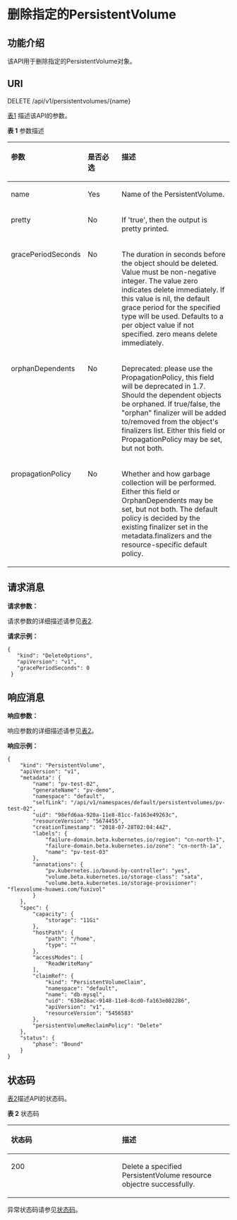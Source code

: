# 删除指定的PersistentVolume<a name="cce_02_0077"></a>

## 功能介绍<a name="s8901ba9fbe9e41598ca810c8c4ad6bc1"></a>

该API用于删除指定的PersistentVolume对象。

## URI<a name="s6ca51de79b434b5588410e3a5127373f"></a>

DELETE /api/v1/persistentvolumes/\{name\}

[表1](#tb28ffaf3c906456da48c0127534b7818)  描述该API的参数。

**表 1**  参数描述

<a name="tb28ffaf3c906456da48c0127534b7818"></a>
<table><thead align="left"><tr id="r617d4bc7c4ac43fe898c44ba988d2619"><th class="cellrowborder" valign="top" width="22.06%" id="mcps1.2.4.1.1"><p id="a4a0a77c892d74d0a9ef81d4be1fc0142"><a name="a4a0a77c892d74d0a9ef81d4be1fc0142"></a><a name="a4a0a77c892d74d0a9ef81d4be1fc0142"></a>参数</p>
</th>
<th class="cellrowborder" valign="top" width="18.67%" id="mcps1.2.4.1.2"><p id="p91114513387"><a name="p91114513387"></a><a name="p91114513387"></a>是否必选</p>
</th>
<th class="cellrowborder" valign="top" width="59.27%" id="mcps1.2.4.1.3"><p id="p181294515385"><a name="p181294515385"></a><a name="p181294515385"></a>描述</p>
</th>
</tr>
</thead>
<tbody><tr id="r0e5983ceb4c246c9b81eb8f681fb00fa"><td class="cellrowborder" valign="top" width="22.06%" headers="mcps1.2.4.1.1 "><p id="a131f9d2b10bb4860869b81bd299a4345"><a name="a131f9d2b10bb4860869b81bd299a4345"></a><a name="a131f9d2b10bb4860869b81bd299a4345"></a>name</p>
</td>
<td class="cellrowborder" valign="top" width="18.67%" headers="mcps1.2.4.1.2 "><p id="a8b9d2fc66a754eb4b9f51ea13f66d63c"><a name="a8b9d2fc66a754eb4b9f51ea13f66d63c"></a><a name="a8b9d2fc66a754eb4b9f51ea13f66d63c"></a>Yes</p>
</td>
<td class="cellrowborder" valign="top" width="59.27%" headers="mcps1.2.4.1.3 "><p id="a5354d4725fce4f06856e212a48badfb1"><a name="a5354d4725fce4f06856e212a48badfb1"></a><a name="a5354d4725fce4f06856e212a48badfb1"></a>Name of the PersistentVolume.</p>
</td>
</tr>
<tr id="rb5992764701b442b880a1abfa3dd28b4"><td class="cellrowborder" valign="top" width="22.06%" headers="mcps1.2.4.1.1 "><p id="a3667d5d86a974ab8ab3fc577d70140b7"><a name="a3667d5d86a974ab8ab3fc577d70140b7"></a><a name="a3667d5d86a974ab8ab3fc577d70140b7"></a>pretty</p>
</td>
<td class="cellrowborder" valign="top" width="18.67%" headers="mcps1.2.4.1.2 "><p id="a743bf16483d948ad9f0bada5866c88de"><a name="a743bf16483d948ad9f0bada5866c88de"></a><a name="a743bf16483d948ad9f0bada5866c88de"></a>No</p>
</td>
<td class="cellrowborder" valign="top" width="59.27%" headers="mcps1.2.4.1.3 "><p id="a043c6e66828d412a830429550a403dcb"><a name="a043c6e66828d412a830429550a403dcb"></a><a name="a043c6e66828d412a830429550a403dcb"></a>If 'true', then the output is pretty printed.</p>
</td>
</tr>
<tr id="r7d99cfb353b14391b609779d0247c267"><td class="cellrowborder" valign="top" width="22.06%" headers="mcps1.2.4.1.1 "><p id="a25762ee8783644678b59c04f53d51e92"><a name="a25762ee8783644678b59c04f53d51e92"></a><a name="a25762ee8783644678b59c04f53d51e92"></a>gracePeriodSeconds</p>
</td>
<td class="cellrowborder" valign="top" width="18.67%" headers="mcps1.2.4.1.2 "><p id="zh-cn_topic_0079614956_p851141115490"><a name="zh-cn_topic_0079614956_p851141115490"></a><a name="zh-cn_topic_0079614956_p851141115490"></a>No</p>
</td>
<td class="cellrowborder" valign="top" width="59.27%" headers="mcps1.2.4.1.3 "><p id="zh-cn_topic_0079614956_p45151134915"><a name="zh-cn_topic_0079614956_p45151134915"></a><a name="zh-cn_topic_0079614956_p45151134915"></a>The duration in seconds before the object should be deleted. Value must be non-negative integer. The value zero indicates delete immediately. If this value is nil, the default grace period for the specified type will be used. Defaults to a per object value if not specified. zero means delete immediately.</p>
</td>
</tr>
<tr id="r3b02d3e16592403ca21b02198c7bfb29"><td class="cellrowborder" valign="top" width="22.06%" headers="mcps1.2.4.1.1 "><p id="ac88d31bfbb5645baad4494bb1211dd6c"><a name="ac88d31bfbb5645baad4494bb1211dd6c"></a><a name="ac88d31bfbb5645baad4494bb1211dd6c"></a>orphanDependents</p>
</td>
<td class="cellrowborder" valign="top" width="18.67%" headers="mcps1.2.4.1.2 "><p id="a55d293bb4b484074926227a80b6a4ffb"><a name="a55d293bb4b484074926227a80b6a4ffb"></a><a name="a55d293bb4b484074926227a80b6a4ffb"></a>No</p>
</td>
<td class="cellrowborder" valign="top" width="59.27%" headers="mcps1.2.4.1.3 "><p id="a62c1db6abe1f4d9c9f31d778ce58c67e"><a name="a62c1db6abe1f4d9c9f31d778ce58c67e"></a><a name="a62c1db6abe1f4d9c9f31d778ce58c67e"></a>Deprecated: please use the PropagationPolicy, this field will be deprecated in 1.7. Should the dependent objects be orphaned. If true/false, the "orphan" finalizer will be added to/removed from the object's finalizers list. Either this field or PropagationPolicy may be set, but not both.</p>
</td>
</tr>
<tr id="r7844c163da00465b82086557c4a35620"><td class="cellrowborder" valign="top" width="22.06%" headers="mcps1.2.4.1.1 "><p id="zh-cn_topic_0079614956_p816811514914"><a name="zh-cn_topic_0079614956_p816811514914"></a><a name="zh-cn_topic_0079614956_p816811514914"></a>propagationPolicy</p>
</td>
<td class="cellrowborder" valign="top" width="18.67%" headers="mcps1.2.4.1.2 "><p id="zh-cn_topic_0079614956_p416820151499"><a name="zh-cn_topic_0079614956_p416820151499"></a><a name="zh-cn_topic_0079614956_p416820151499"></a>No</p>
</td>
<td class="cellrowborder" valign="top" width="59.27%" headers="mcps1.2.4.1.3 "><p id="zh-cn_topic_0079614956_p71686159494"><a name="zh-cn_topic_0079614956_p71686159494"></a><a name="zh-cn_topic_0079614956_p71686159494"></a>Whether and how garbage collection will be performed. Either this field or OrphanDependents may be set, but not both. The default policy is decided by the existing finalizer set in the metadata.finalizers and the resource-specific default policy.</p>
</td>
</tr>
</tbody>
</table>

## 请求消息<a name="s0683e5617b64436ba3eea347c7d07363"></a>

**请求参数：**

请求参数的详细描述请参见[表2](删除Endpoints.md#zh-cn_topic_0079614926_table29580916).

**请求示例：**

```
{ 
   "kind": "DeleteOptions", 
   "apiVersion": "v1", 
   "gracePeriodSeconds": 0 
 }
```

## 响应消息<a name="s16d87f79b1ad451984bd98bcd091493b"></a>

**响应参数：**

响应参数的详细描述请参见[表2](删除Secret.md#table13766144711235)。

**响应示例：**

```
{
    "kind": "PersistentVolume",
    "apiVersion": "v1",
    "metadata": {
        "name": "pv-test-02",
        "generateName": "pv-demo",
        "namespace": "default",
        "selfLink": "/api/v1/namespaces/default/persistentvolumes/pv-test-02",
        "uid": "98efd6aa-920a-11e8-81cc-fa163e49263c",
        "resourceVersion": "5674455",
        "creationTimestamp": "2018-07-28T02:04:44Z",
        "labels": {
            "failure-domain.beta.kubernetes.io/region": "cn-north-1",
            "failure-domain.beta.kubernetes.io/zone": "cn-north-1a",
            "name": "pv-test-03"
        },
        "annotations": {
            "pv.kubernetes.io/bound-by-controller": "yes",
            "volume.beta.kubernetes.io/storage-class": "sata",
            "volume.beta.kubernetes.io/storage-provisioner": "flexvolume-huawei.com/fuxivol"
        }
    },
    "spec": {
        "capacity": {
            "storage": "11Gi"
        },
        "hostPath": {
            "path": "/home",
            "type": ""
        },
        "accessModes": [
            "ReadWriteMany"
        ],
        "claimRef": {
            "kind": "PersistentVolumeClaim",
            "namespace": "default",
            "name": "db-mysql",
            "uid": "638e26ac-9148-11e8-8cd0-fa163e082286",
            "apiVersion": "v1",
            "resourceVersion": "5456583"
        },
        "persistentVolumeReclaimPolicy": "Delete"
    },
    "status": {
        "phase": "Bound"
    }
}
```

## 状态码<a name="sd1ea4eba5a624e07ba90fcd23319bd4e"></a>

[表2](#tafa4ae9910f84780a85f7b111bdafea6)描述API的状态码。

**表 2**  状态码

<a name="tafa4ae9910f84780a85f7b111bdafea6"></a>
<table><thead align="left"><tr id="r33076ffa4db14dd78ee7ce04e2eecf58"><th class="cellrowborder" valign="top" width="50%" id="mcps1.2.3.1.1"><p id="p81111145113814"><a name="p81111145113814"></a><a name="p81111145113814"></a>状态码</p>
</th>
<th class="cellrowborder" valign="top" width="50%" id="mcps1.2.3.1.2"><p id="p91132454381"><a name="p91132454381"></a><a name="p91132454381"></a>描述</p>
</th>
</tr>
</thead>
<tbody><tr id="r188ec9cc97ca4259847bb8f3f3226b4b"><td class="cellrowborder" valign="top" width="50%" headers="mcps1.2.3.1.1 "><p id="a2fa6153697ab4cf0bfecd0ac700546d4"><a name="a2fa6153697ab4cf0bfecd0ac700546d4"></a><a name="a2fa6153697ab4cf0bfecd0ac700546d4"></a>200</p>
</td>
<td class="cellrowborder" valign="top" width="50%" headers="mcps1.2.3.1.2 "><p id="zh-cn_topic_0079614956_p633951365615"><a name="zh-cn_topic_0079614956_p633951365615"></a><a name="zh-cn_topic_0079614956_p633951365615"></a>Delete a specified PersistentVolume resource objectre successfully.</p>
</td>
</tr>
</tbody>
</table>

异常状态码请参见[状态码](状态码.md)。

